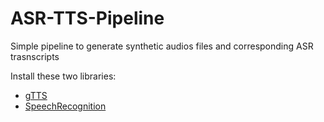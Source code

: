 # ASR-TTS-Pipeline
Simple pipeline to generate synthetic audios files and corresponding ASR trasnscripts


Install these two libraries:
* [gTTS](https://pypi.org/project/gTTS/)
* [SpeechRecognition](https://pypi.org/project/SpeechRecognition/)

